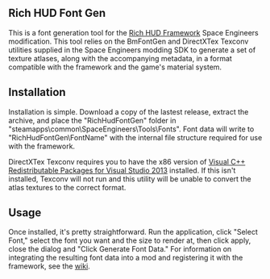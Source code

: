 ## Rich HUD Font Gen
This is a font generation tool for the [Rich HUD Framework](https://github.com/ZachHembree/RichHudFramework.Client/wiki) Space Engineers modification. This tool relies on the BmFontGen and DirectXTex Texconv utilities supplied in the Space Engineers modding SDK to generate a set of texture atlases, along with the accompanying metadata, in a format compatible with the framework and the game's material system.

## Installation
Installation is simple. Download a copy of the lastest release, extract the archive, and place the "RichHudFontGen" folder in "steamapps\common\SpaceEngineers\Tools\Fonts". Font data will write to "RichHudFontGen\FontName" with the internal file structure required for use with the framework.

DirectXTex Texconv requires you to have the x86 version of [Visual C++ Redistributable Packages for Visual Studio 2013](https://www.microsoft.com/en-us/download/details.aspx?id=40784) installed. If this isn't installed, Texconv will not run and this utility will be unable to convert the atlas textures to the correct format.

## Usage
Once installed, it's pretty straightforward. Run the application, click "Select Font," select the font you want and the size to render at, then click apply, close the dialog and "Click Generate Font Data." For information on integrating the resulting font data into a mod and registering it with the framework, see the [wiki](https://github.com/ZachHembree/RichHudFramework.Client/wiki).
